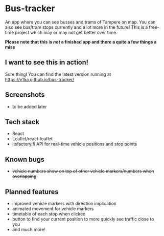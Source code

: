 # Bus-tracker

An app where you can see busses and trams of Tampere on map. You can also see bus/tram stops currently and a lot more in the future! This is a free-time project which may or may not get better over time.

**Please note that this is _not_ a finished app and there a quite a few things a miss**

## I want to see this in action!

Sure thing! You can find the latest version running at
https://v15a.github.io/bus-tracker/

## Screenshots

- to be added later

## Tech stack

- React
- Leaflet/react-leaflet
- itsfactory.fi API for real-time vehicle positions and stop points

## Known bugs

- ~~vehicle numbers show on top of other vehicle markers/numbers when overlapping~~

## Planned features

- improved vehicle markers with direction implication
- animated movement for vehicle markers
- timetable of each stop when clicked
- button to find your current position to more quickly see traffic close to you
- and much more!
